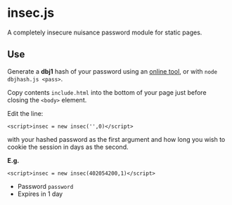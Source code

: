 insec.js
========

A completely insecure nuisance password module for static pages.


Use
---
Generate a **dbj1** hash of your password using an [online tool](http://www.nitrxgen.net/hashgen/), or with `node dbjhash.js <pass>`.

Copy contents `include.html` into the bottom of your page just before closing the `<body>` element.

Edit the line:

```
<script>insec = new insec('',0)</script>
```

with your hashed password as the first argument and how long you wish to cookie the session in days as the second.

**E.g.**

```
<script>insec = new insec(402054200,1)</script>
```

 - Password `password`
 - Expires in 1 day
